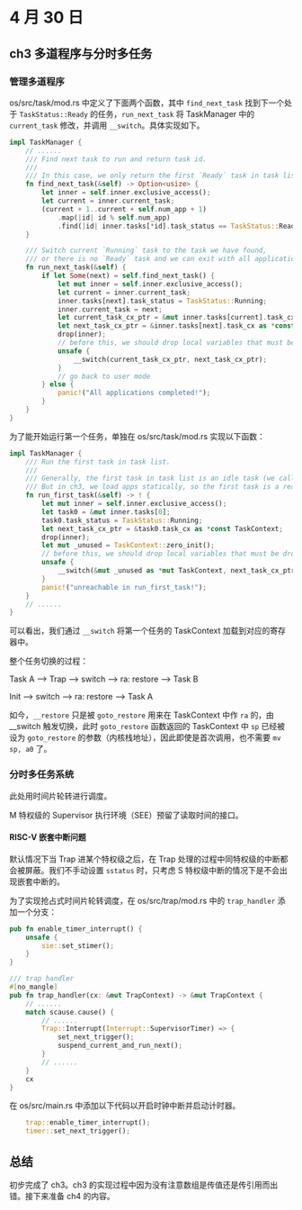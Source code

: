 # 4 月 30 日

## ch3 多道程序与分时多任务

### 管理多道程序

os/src/task/mod.rs 中定义了下面两个函数，其中 ```find_next_task``` 找到下一个处于 ```TaskStatus::Ready``` 的任务，```run_next_task``` 将 TaskManager 中的 ```current_task``` 修改，并调用 ```__switch```。具体实现如下。

```rust
impl TaskManager {
    // ......
    /// Find next task to run and return task id.
    ///
    /// In this case, we only return the first `Ready` task in task list.
    fn find_next_task(&self) -> Option<usize> {
        let inner = self.inner.exclusive_access();
        let current = inner.current_task;
        (current + 1..current + self.num_app + 1)
            .map(|id| id % self.num_app)
            .find(|id| inner.tasks[*id].task_status == TaskStatus::Ready)
    }

    /// Switch current `Running` task to the task we have found,
    /// or there is no `Ready` task and we can exit with all applications completed
    fn run_next_task(&self) {
        if let Some(next) = self.find_next_task() {
            let mut inner = self.inner.exclusive_access();
            let current = inner.current_task;
            inner.tasks[next].task_status = TaskStatus::Running;
            inner.current_task = next;
            let current_task_cx_ptr = &mut inner.tasks[current].task_cx as *mut TaskContext;
            let next_task_cx_ptr = &inner.tasks[next].task_cx as *const TaskContext;
            drop(inner);
            // before this, we should drop local variables that must be dropped manually
            unsafe {
                __switch(current_task_cx_ptr, next_task_cx_ptr);
            }
            // go back to user mode
        } else {
            panic!("All applications completed!");
        }
    }
}
```

为了能开始运行第一个任务，单独在 os/src/task/mod.rs 实现以下函数：

```rust
impl TaskManager {
    /// Run the first task in task list.
    ///
    /// Generally, the first task in task list is an idle task (we call it zero process later).
    /// But in ch3, we load apps statically, so the first task is a real app.
    fn run_first_task(&self) -> ! {
        let mut inner = self.inner.exclusive_access();
        let task0 = &mut inner.tasks[0];
        task0.task_status = TaskStatus::Running;
        let next_task_cx_ptr = &task0.task_cx as *const TaskContext;
        drop(inner);
        let mut _unused = TaskContext::zero_init();
        // before this, we should drop local variables that must be dropped manually
        unsafe {
            __switch(&mut _unused as *mut TaskContext, next_task_cx_ptr);
        }
        panic!("unreachable in run_first_task!");
    }
    // ......
}
```

可以看出，我们通过 ```__switch``` 将第一个任务的 TaskContext 加载到对应的寄存器中。

整个任务切换的过程：

Task A --> Trap --> switch --> ra: restore --> Task B

Init --> switch --> ra: restore --> Task A

如今，```__restore``` 只是被 ```goto_restore``` 用来在 TaskContext 中作 ```ra``` 的，由 __switch 触发切换，此时 ```goto_restore``` 函数返回的 TaskContext 中 ```sp``` 已经被设为 ```goto_restore``` 的参数（内核栈地址），因此即使是首次调用，也不需要 ```mv sp, a0``` 了。

### 分时多任务系统

此处用时间片轮转进行调度。

M 特权级的 Supervisor 执行环境（SEE）预留了读取时间的接口。

#### RISC-V 嵌套中断问题

默认情况下当 Trap 进某个特权级之后，在 Trap 处理的过程中同特权级的中断都会被屏蔽。我们不手动设置 ```sstatus``` 时，只考虑 S 特权级中断的情况下是不会出现嵌套中断的。

为了实现抢占式时间片轮转调度，在 os/src/trap/mod.rs 中的 ```trap_handler``` 添加一个分支：

```rust
pub fn enable_timer_interrupt() {
    unsafe {
        sie::set_stimer();
    }
}

/// trap handler
#[no_mangle]
pub fn trap_handler(cx: &mut TrapContext) -> &mut TrapContext {
    // ......
    match scause.cause() {
        // ......
        Trap::Interrupt(Interrupt::SupervisorTimer) => {
            set_next_trigger();
            suspend_current_and_run_next();
        }
        // ......
    }
    cx
}
```

在 os/src/main.rs 中添加以下代码以开启时钟中断并启动计时器。

```rust
    trap::enable_timer_interrupt();
    timer::set_next_trigger();
```

## 总结

初步完成了 ch3。ch3 的实现过程中因为没有注意数组是传值还是传引用而出错。接下来准备 ch4 的内容。
